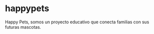 # happypets
Happy Pets, somos un proyecto educativo que conecta familias con sus futuras mascotas. 
